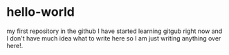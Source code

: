 # hello-world
my first repository in the github
I have started learning gitgub right now and I don't have much idea what to write here so I am just writing anything over here!.
